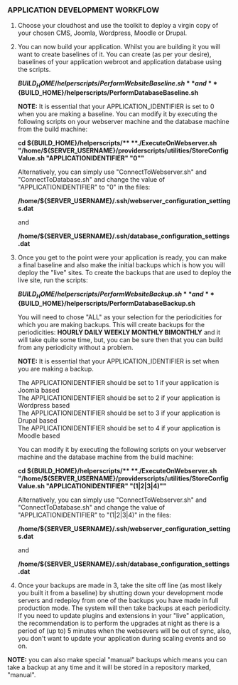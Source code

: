 ### APPLICATION DEVELOPMENT WORKFLOW

1. Choose your cloudhost and use the toolkit to deploy a virgin copy of your chosen CMS, Joomla, Wordpress, Moodle or Drupal. 
2. You can now build your application. Whilst you are building it you will want to create baselines of it. You can create (as per your desire), baselines of your application webroot and application database using the scripts. 

    **${BUILD_HOME}/helperscripts/PerformWebsiteBaseline.sh**  
and  
    **${BUILD_HOME}/helperscripts/PerformDatabaseBaseline.sh** 
    
    **NOTE:** It is essential that your APPLICATION_IDENTIFIER is set to 0 when you are making a baseline. You can modify it by executing the following scripts on your webserver machine and the database machine from the build machine:
    
    **cd ${BUILD_HOME}/helperscripts/** 
    **./ExecuteOnWebserver.sh "/home/${SERVER_USERNAME}/providerscripts/utilities/StoreConfigValue.sh \"APPLICATIONIDENTIFIER\" \"0\""**
    
    Alternatively, you can simply use "ConnectToWebserver.sh" and "ConnectToDatabase.sh" and change the value of "APPLICATIONIDENTIFIER" to "0" in the files:
    
    **/home/${SERVER_USERNAME}/.ssh/webserver_configuration_settings.dat**
    
    and  
    
    **/home/${SERVER_USERNAME}/.ssh/database_configuration_settings.dat**

 3. Once you get to the point were your application is ready, you can make a final baseline and also make the initial backups which is how you will deploy the "live" sites. To create the backups that are used to deploy the live site, run the scripts:

    **${BUILD_HOME}/helperscripts/PerformWebsiteBackup.sh**  
and  
    **${BUILD_HOME}/helperscripts/PerformDatabaseBackup.sh**  
    
    You will need to chose "ALL" as your selection for the periodicities for which you are making backups. This will create backups for the periodicities: **HOURLY DAILY WEEKLY MONTHLY BIMONTHLY** and it will take quite some time, but, you can be sure then that you can build from any periodicity without a problem. 
    
    **NOTE:** It is essential that your APPLICATION_IDENTIFIER is set when you are making a backup.  
    
    The APPLICATIONIDENTIFIER should be set to 1 if your application is Joomla based  
    The APPLICATIONIDENTIFIER should be set to 2 if your application is Wordpress based  
    The APPLICATIONIDENTIFIER should be set to 3 if your application is Drupal based  
    The APPLICATIONIDENTIFIER should be set to 4 if your application is Moodle based  

    You can modify it by executing the following scripts on your webserver machine and the database machine from the build machine:
    
    **cd ${BUILD_HOME}/helperscripts/** 
    **./ExecuteOnWebserver.sh "/home/${SERVER_USERNAME}/providerscripts/utilities/StoreConfigValue.sh \"APPLICATIONIDENTIFIER\" \"(1|2|3|4)\""**
    
    Alternatively, you can simply use "ConnectToWebserver.sh" and "ConnectToDatabase.sh" and change the value of "APPLICATIONIDENTIFIER" to "(1|2|3|4)" in the files:
    
    **/home/${SERVER_USERNAME}/.ssh/webserver_configuration_settings.dat**
    
    and  
    
    **/home/${SERVER_USERNAME}/.ssh/database_configuration_settings.dat**
    
4. Once your backups are made in 3, take the site off line (as most likely you built it from a baseline) by shutting down your development mode servers and redeploy from one of the backups you have made in full production mode. The system will then take backups at each periodicity. If you need to update plugins and extensions in your "live" application, the recommendation is to perform the upgrades at night as there is a period of (up to) 5 minutes when the websevers will be out of sync, also, you don't want to update your application during scaling events and so on. 

**NOTE:** you can also make special "manual" backups which means you can take a backup at any time and it will be stored in a repository marked, "manual". 
